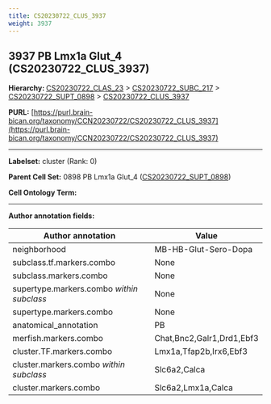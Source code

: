 ```yaml
---
title: CS20230722_CLUS_3937
weight: 3937
---
```

## 3937 PB Lmx1a Glut_4 (CS20230722_CLUS_3937)
<b>Hierarchy: </b>
[CS20230722_CLAS_23](../CS20230722_CLAS_23) >
[CS20230722_SUBC_217](../CS20230722_SUBC_217) >
[CS20230722_SUPT_0898](../CS20230722_SUPT_0898) >
[CS20230722_CLUS_3937](../CS20230722_CLUS_3937)

**PURL:** [https://purl.brain-bican.org/taxonomy/CCN20230722/CS20230722_CLUS_3937](https://purl.brain-bican.org/taxonomy/CCN20230722/CS20230722_CLUS_3937)

---


**Labelset:** cluster (Rank: 0)

**Parent Cell Set:** 0898 PB Lmx1a Glut_4 ([CS20230722_SUPT_0898](../CS20230722_SUPT_0898))



**Cell Ontology Term:** 

[MARKER GENES.]: #


---

[TRANSFERRED ANNOTATIONS.]: #


[AUTHOR ANNOTATION FIELDS.]: #


**Author annotation fields:**

| Author annotation | Value |
|-------------------|-------|
|neighborhood|MB-HB-Glut-Sero-Dopa|
|subclass.tf.markers.combo|None|
|subclass.markers.combo|None|
|supertype.markers.combo _within subclass_|None|
|supertype.markers.combo|None|
|anatomical_annotation|PB|
|merfish.markers.combo|Chat,Bnc2,Galr1,Drd1,Ebf3|
|cluster.TF.markers.combo|Lmx1a,Tfap2b,Irx6,Ebf3|
|cluster.markers.combo _within subclass_|Slc6a2,Calca|
|cluster.markers.combo|Slc6a2,Lmx1a,Calca|

